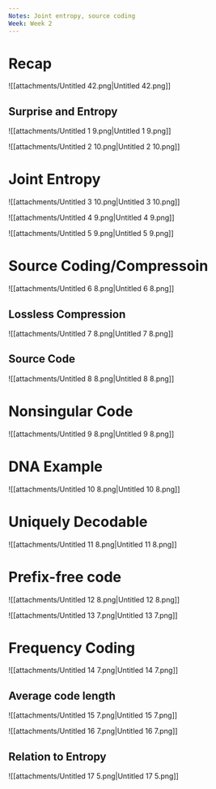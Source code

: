 ```yaml
---
Notes: Joint entropy, source coding
Week: Week 2
---
```

# Recap

![[attachments/Untitled 42.png|Untitled 42.png]]

## Surprise and Entropy

![[attachments/Untitled 1 9.png|Untitled 1 9.png]]

![[attachments/Untitled 2 10.png|Untitled 2 10.png]]

# Joint Entropy

![[attachments/Untitled 3 10.png|Untitled 3 10.png]]

![[attachments/Untitled 4 9.png|Untitled 4 9.png]]

![[attachments/Untitled 5 9.png|Untitled 5 9.png]]

# Source Coding/Compressoin

![[attachments/Untitled 6 8.png|Untitled 6 8.png]]

## Lossless Compression

![[attachments/Untitled 7 8.png|Untitled 7 8.png]]

## Source Code

![[attachments/Untitled 8 8.png|Untitled 8 8.png]]

# Nonsingular Code

![[attachments/Untitled 9 8.png|Untitled 9 8.png]]

# DNA Example

![[attachments/Untitled 10 8.png|Untitled 10 8.png]]

# Uniquely Decodable

![[attachments/Untitled 11 8.png|Untitled 11 8.png]]

# Prefix-free code

![[attachments/Untitled 12 8.png|Untitled 12 8.png]]

![[attachments/Untitled 13 7.png|Untitled 13 7.png]]

# Frequency Coding

![[attachments/Untitled 14 7.png|Untitled 14 7.png]]

## Average code length

![[attachments/Untitled 15 7.png|Untitled 15 7.png]]

![[attachments/Untitled 16 7.png|Untitled 16 7.png]]

## Relation to Entropy

![[attachments/Untitled 17 5.png|Untitled 17 5.png]]